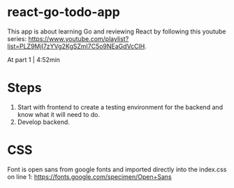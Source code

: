 # react-go-todo-app
This app is about learning Go and reviewing React by following this youtube series:  https://www.youtube.com/playlist?list=PLZ9MjI7zYVg2KgSZml7C5o9NEaGdVcClH.

At part 1 | 4:52min

# Steps
1.  Start with frontend to create a testing environment for the backend and know what it will need to do.
2.  Develop backend.

# CSS
Font is open sans from google fonts and imported directly into the index.css on line 1: https://fonts.google.com/specimen/Open+Sans